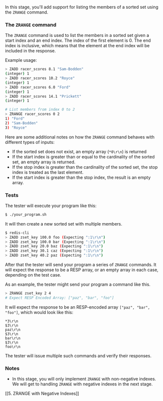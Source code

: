 In this stage, you'll add support for listing the members of a sorted set using the `ZRANGE` command.

### The `ZRANGE` command

The `ZRANGE` command is used to list the members in a sorted set given a start index and an end index. The index of the first element is 0. The end index is inclusive, which means that the element at the end index will be included in the response.

Example usage:

```bash
> ZADD racer_scores 8.1 "Sam-Bodden"
(integer) 1
> ZADD racer_scores 10.2 "Royce"
(integer) 1
> ZADD racer_scores 6.0 "Ford"
(integer) 1
> ZADD racer_scores 14.1 "Prickett"
(integer) 1

# List members from index 0 to 2
> ZRANGE racer_scores 0 2
1) "Ford"
2) "Sam-Bodden"
3) "Royce"
```

Here are some additional notes on how the `ZRANGE` command behaves with different types of inputs:

- If the sorted set does not exist, an empty array (`*0\r\n`) is returned
- If the start index is greater than or equal to the cardinality of the sorted set, an empty array is returned.
- If the stop index is greater than the cardinality of the sorted set, the stop index is treated as the last element.
- If the start index is greater than the stop index, the result is an empty array.

### Tests

The tester will execute your program like this:

```bash
$ ./your_program.sh
```

It will then create a new sorted set with multiple members.

```bash
$ redis-cli
> ZADD zset_key 100.0 foo (Expecting ":1\r\n")
> ZADD zset_key 100.0 bar (Expecting ":1\r\n")
> ZADD zset_key 20.0 baz (Expecting ":1\r\n")
> ZADD zset_key 30.1 caz (Expecting ":1\r\n")
> ZADD zset_key 40.2 paz (Expecting ":1\r\n")
```

After that the tester will send your program a series of `ZRANGE` commands. It will expect the response to be a RESP array, or an empty array in each case, depending on the test case.

As an example, the tester might send your program a command like this.

```bash
> ZRANGE zset_key 2 4
# Expect RESP Encoded Array: ["paz", "bar", "foo"]
```

It will expect the response to be an RESP-encoded array `["paz", "bar", "foo"]`, which would look like this:

```
*3\r\n
$3\r\n
paz\r\n
$3\r\n
bar\r\n
$3\r\n
foo\r\n
```

The tester will issue multiple such commands and verify their responses.

### Notes

- In this stage, you will only implement `ZRANGE` with non-negative indexes. We will get to handling `ZRANGE` with negative indexes in the next stage.

[[5. ZRANGE with Negative Indexes]]
